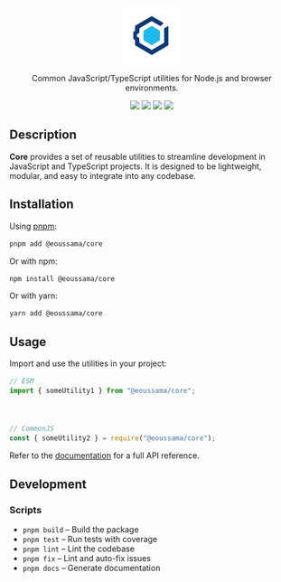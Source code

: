 <p align="center">
  <img width="100" src="https://github.com/eoussama/core/blob/main/assets/logo.png?raw=true">
</p>

<p align="center">Common JavaScript/TypeScript utilities for Node.js and browser environments.</p>

<p align="center">
    <img src="https://img.shields.io/github/license/eoussama/core" />
    <img src="https://github.com/eoussama/core/actions/workflows/publish.yml/badge.svg" />
    <img src="https://img.shields.io/npm/v/%40eoussama%2Fdx" />
    <img src="https://img.shields.io/github/languages/code-size/eoussama/core" />
</p>

## Description

**Core** provides a set of reusable utilities to streamline development in JavaScript and TypeScript projects. It is designed to be lightweight, modular, and easy to integrate into any codebase.

## Installation

Using [pnpm](https://pnpm.io):

```bash
pnpm add @eoussama/core
```

Or with npm:

```bash
npm install @eoussama/core
```

Or with yarn:

```bash
yarn add @eoussama/core
```

## Usage

Import and use the utilities in your project:

```js
// ESM
import { someUtility1 } from "@eoussama/core";



// CommonJS
const { someUtility2 } = require("@eoussama/core");
```

Refer to the [documentation](https://ouss.es/core) for a full API reference.

## Development

### Scripts

- `pnpm build` – Build the package
- `pnpm test` – Run tests with coverage
- `pnpm lint` – Lint the codebase
- `pnpm fix` – Lint and auto-fix issues
- `pnpm docs` – Generate documentation
